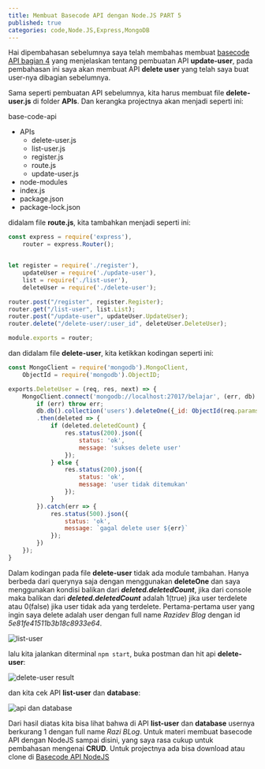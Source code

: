 ```yaml
---
title: Membuat Basecode API dengan Node.JS PART 5
published: true
categories: code,Node.JS,Express,MongoDB
---
```

Hai dipembahasan sebelumnya saya telah membahas membuat [basecode API bagian 4](https://razidev.github.io/Membuat-Basecode-API-dengan-NodeJs-PT4) yang menjelaskan tentang pembuatan API **update-user**, pada pembahasan ini saya akan membuat API **delete user** yang telah saya buat user-nya dibagian sebelumnya.

Sama seperti pembuatan API sebelumnya, kita harus membuat file **delete-user.js** di folder **APIs**. Dan kerangka projectnya akan menjadi seperti ini:

base-code-api
- APIs
    - delete-user.js
    - list-user.js
    - register.js
    - route.js
    - update-user.js
- node-modules
- index.js
- package.json
- package-lock.json

didalam file **route.js**, kita tambahkan menjadi seperti ini:

```js
const express = require('express'),
    router = express.Router();


let register = require('./register'),
    updateUser = require('./update-user'),
    list = require('./list-user'),
    deleteUser = require('./delete-user');

router.post("/register", register.Register);
router.get("/list-user", list.List);
router.post("/update-user", updateUser.UpdateUser);
router.delete("/delete-user/:user_id", deleteUser.DeleteUser);

module.exports = router;
```

dan didalam file **delete-user**, kita ketikkan kodingan seperti ini:

```js
const MongoClient = require('mongodb').MongoClient,
    ObjectId = require('mongodb').ObjectID;

exports.DeleteUser = (req, res, next) => {
    MongoClient.connect('mongodb://localhost:27017/belajar', (err, db) =>{
        if (err) throw err;
        db.db().collection('users').deleteOne({_id: ObjectId(req.params.user_id)})
        .then(deleted => {
            if (deleted.deletedCount) {
                res.status(200).json({
                    status: 'ok',
                    message: 'sukses delete user'
                });
            } else {
                res.status(200).json({
                    status: 'ok',
                    message: 'user tidak ditemukan'
                });
            }
        }).catch(err => {
            res.status(500).json({
                status: 'ok',
                message: `gagal delete user ${err}`
            });
        })
    });
}
```

Dalam kodingan pada file **delete-user** tidak ada module tambahan. Hanya berbeda dari querynya saja dengan menggunakan **deleteOne** dan saya menggunakan kondisi balikan dari **_deleted.deletedCount_**, jika dari console maka balikan dari **_deleted.deletedCount_** adalah 1(true) jika user terdelete atau 0(false) jika user tidak ada yang terdelete. Pertama-pertama user yang ingin saya delete adalah user dengan full name _Razidev Blog_ dengan id _5e81fe41511b3b18c8933e64_.

![list-user](https://i.ibb.co/TrZsGpj/delete-user1.png)

lalu kita jalankan diterminal `npm start`, buka postman dan hit api **delete-user**:

![delete-user result](https://i.ibb.co/r4FPt3B/api-delete.png)

dan kita cek API **list-user** dan **database**:

![api dan database](https://i.ibb.co/tYGvvn6/after-delete.png)

Dari hasil diatas kita bisa lihat bahwa di API **list-user** dan **database** usernya berkurang 1 dengan full name _Razi BLog_. Untuk materi membuat basecode API dengan NodeJS sampai disini, yang saya rasa cukup untuk pembahasan mengenai **CRUD**. Untuk projectnya ada bisa download atau clone di [Basecode API NodeJS](https://github.com/razidev/Basecode-API-NodeJS)